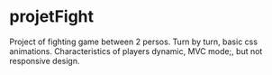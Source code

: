 # projetFight
Project of fighting game between 2 persos.
Turn by turn, basic css animations.
Characteristics of players dynamic, MVC mode;, but not responsive design.
